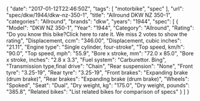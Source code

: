 {
    "date": "2017-01-12T22:46:50Z",
    "tags": [
        "motorbike",
        "spec"
    ],
    "url": "spec\/dkw\/1944\/dkw-nz-350-1",
    "title": "Allround DKW NZ 350-1",
    "categories": "Allround",
    "brands": "dkw",
    "years": "1944",
    "spec": [
        {
            "Model": "DKW NZ 350-1",
            "Year": "1944",
            "Category": "Allround",
            "Rating": "Do you know this bike?Click here to rate it. We miss 2 votes to show the rating",
            "Displacement, ccm": "346.00",
            "Displacement, cubic inches": "21.11",
            "Engine type": "Single cylinder, four-stroke",
            "Top speed, km\/h": "90.0",
            "Top speed, mph": "55.9",
            "Bore x stroke, mm": "72.0 x 85.0",
            "Bore x stroke, inches": "2.8 x 3.3",
            "Fuel system": "Carburettor. Bing",
            "Transmission type,final drive": "Chain",
            "Rear suspension": "None",
            "Front tyre": "3.25-19",
            "Rear tyre": "3.25-19",
            "Front brakes": "Expanding brake (drum brake)",
            "Rear brakes": "Expanding brake (drum brake)",
            "Wheels": "Spoked",
            "Seat": "Dual",
            "Dry weight, kg": "175.0",
            "Dry weight, pounds": "385.8",
            "Related bikes": "List related bikes for comparison of specs"
        }
    ]
}